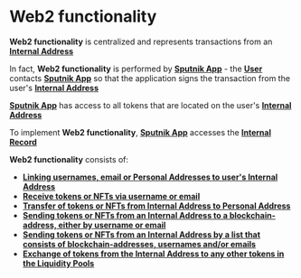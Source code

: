 # Web2 functionality

**Web2 functionality** is centralized and represents transactions from an [**Internal Address**](../../glossary-of-terms-and-scheme/internal-address.md)&#x20;

In fact, **Web2 functionality** is performed by [**Sputnik App**](../) - the [**User**](../../glossary-of-terms-and-scheme/user.md) contacts [**Sputnik App**](../) so that the application signs the transaction from the user's [**Internal Address**](../../glossary-of-terms-and-scheme/internal-address.md)&#x20;

[**Sputnik App**](../) has access to all tokens that are located on the user's [**Internal Address**](../../glossary-of-terms-and-scheme/internal-address.md)&#x20;

To implement **Web2 functionality**, [**Sputnik App**](../) accesses the [**Internal Record** ](internal-record.md)

**Web2 functionality** consists of:&#x20;

* [**Linking usernames, email or Personal Addresses to user's Internal Address**](link-usernames-and-email.md)
* [**Receive tokens or NFTs via username or email** ](receive-on-internal-address.md)
* [**Transfer of tokens or NFTs from Internal Address to Personal Address** ](transfer-from-internal-to-personal-address.md)
* [**Sending tokens or NFTs from an Internal Address to a blockchain-address, either by username or email** ](send-from-internal-address.md)
* [**Sending tokens or NFTs from an Internal Address by a list that consists of blockchain-addresses, usernames and/or emails** ](multi-send-from-internal-address.md)
* [**Exchange of tokens from the Internal Address to any other tokens in the Liquidity Pools**](exchange-from-internal-address.md)
